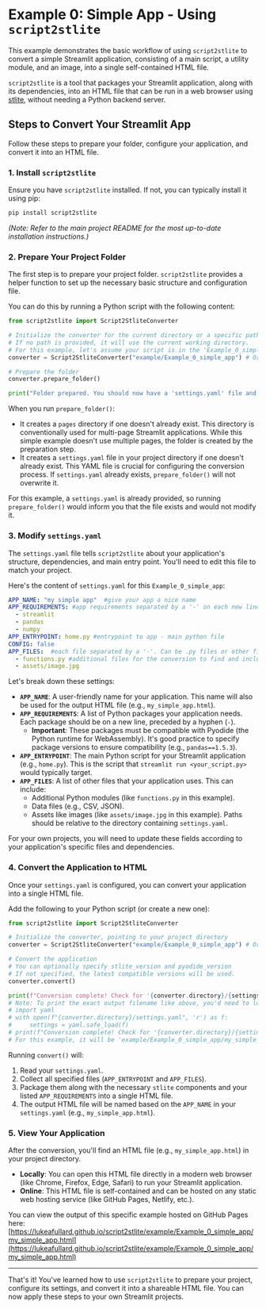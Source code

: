 # Example 0: Simple App - Using `script2stlite`

This example demonstrates the basic workflow of using `script2stlite` to convert a simple Streamlit application, consisting of a main script, a utility module, and an image, into a single self-contained HTML file.

`script2stlite` is a tool that packages your Streamlit application, along with its dependencies, into an HTML file that can be run in a web browser using [stlite](https://github.com/whitphx/stlite), without needing a Python backend server.

## Steps to Convert Your Streamlit App

Follow these steps to prepare your folder, configure your application, and convert it into an HTML file.

### 1. Install `script2stlite`

Ensure you have `script2stlite` installed. If not, you can typically install it using pip:

```bash
pip install script2stlite
```
*(Note: Refer to the main project README for the most up-to-date installation instructions.)*

### 2. Prepare Your Project Folder

The first step is to prepare your project folder. `script2stlite` provides a helper function to set up the necessary basic structure and configuration file.

You can do this by running a Python script with the following content:

```python
from script2stlite import Script2StliteConverter

# Initialize the converter for the current directory or a specific path
# If no path is provided, it will use the current working directory.
# For this example, let's assume your script is in the 'Example_0_simple_app' folder.
converter = Script2StliteConverter("example/Example_0_simple_app") # Or simply Script2StliteConverter() if running from within the folder

# Prepare the folder
converter.prepare_folder()

print("Folder prepared. You should now have a 'settings.yaml' file and a 'pages' directory (if they didn't exist).")
```

When you run `prepare_folder()`:
- It creates a `pages` directory if one doesn't already exist. This directory is conventionally used for multi-page Streamlit applications. While this simple example doesn't use multiple pages, the folder is created by the preparation step.
- It creates a `settings.yaml` file in your project directory if one doesn't already exist. This YAML file is crucial for configuring the conversion process. If `settings.yaml` already exists, `prepare_folder()` will not overwrite it.

For this example, a `settings.yaml` is already provided, so running `prepare_folder()` would inform you that the file exists and would not modify it.

### 3. Modify `settings.yaml`

The `settings.yaml` file tells `script2stlite` about your application's structure, dependencies, and main entry point. You'll need to edit this file to match your project.

Here's the content of `settings.yaml` for this `Example_0_simple_app`:

```yaml
APP_NAME: "my simple app"  #give your app a nice name
APP_REQUIREMENTS: #app requirements separated by a '-' on each new line. Requirements MUST be compatible with pyodide. Suggest specifying versions.
  - streamlit
  - pandas
  - numpy
APP_ENTRYPOINT: home.py #entrypoint to app - main python file
CONFIG: false
APP_FILES:  #each file separated by a '-'. Can be .py files or other filetypes that will be converted to binary and embeded in the html.
  - functions.py #additional files for the conversion to find and include.
  - assets/image.jpg
```

Let's break down these settings:

-   **`APP_NAME`**: A user-friendly name for your application. This name will also be used for the output HTML file (e.g., `my_simple_app.html`).
-   **`APP_REQUIREMENTS`**: A list of Python packages your application needs. Each package should be on a new line, preceded by a hyphen (`-`).
    -   **Important**: These packages must be compatible with Pyodide (the Python runtime for WebAssembly). It's good practice to specify package versions to ensure compatibility (e.g., `pandas==1.5.3`).
-   **`APP_ENTRYPOINT`**: The main Python script for your Streamlit application (e.g., `home.py`). This is the script that `streamlit run <your_script.py>` would typically target.
-   **`APP_FILES`**: A list of other files that your application uses. This can include:
    -   Additional Python modules (like `functions.py` in this example).
    -   Data files (e.g., CSV, JSON).
    -   Assets like images (like `assets/image.jpg` in this example).
    Paths should be relative to the directory containing `settings.yaml`.

For your own projects, you will need to update these fields according to your application's specific files and dependencies.

### 4. Convert the Application to HTML

Once your `settings.yaml` is configured, you can convert your application into a single HTML file.

Add the following to your Python script (or create a new one):

```python
from script2stlite import Script2StliteConverter

# Initialize the converter, pointing to your project directory
converter = Script2StliteConverter("example/Example_0_simple_app") # Or simply Script2StliteConverter() if running from this folder

# Convert the application
# You can optionally specify stlite_version and pyodide_version
# If not specified, the latest compatible versions will be used.
converter.convert()

print(f"Conversion complete! Check for '{converter.directory}/{settings['APP_NAME'].replace(' ','_')}.html'.")
# Note: To print the exact output filename like above, you'd need to load settings first:
# import yaml
# with open(f"{converter.directory}/settings.yaml", 'r') as f:
#     settings = yaml.safe_load(f)
# print(f"Conversion complete! Check for '{converter.directory}/{settings['APP_NAME'].replace(' ','_')}.html'.")
# For this example, it will be 'example/Example_0_simple_app/my_simple_app.html'.
```

Running `convert()` will:
1.  Read your `settings.yaml`.
2.  Collect all specified files (`APP_ENTRYPOINT` and `APP_FILES`).
3.  Package them along with the necessary `stlite` components and your listed `APP_REQUIREMENTS` into a single HTML file.
4.  The output HTML file will be named based on the `APP_NAME` in your `settings.yaml` (e.g., `my_simple_app.html`).

### 5. View Your Application

After the conversion, you'll find an HTML file (e.g., `my_simple_app.html`) in your project directory.

-   **Locally**: You can open this HTML file directly in a modern web browser (like Chrome, Firefox, Edge, Safari) to run your Streamlit application.
-   **Online**: This HTML file is self-contained and can be hosted on any static web hosting service (like GitHub Pages, Netlify, etc.).

You can view the output of this specific example hosted on GitHub Pages here:
[https://lukeafullard.github.io/script2stlite/example/Example_0_simple_app/my_simple_app.html](https://lukeafullard.github.io/script2stlite/example/Example_0_simple_app/my_simple_app.html)

---

That's it! You've learned how to use `script2stlite` to prepare your project, configure its settings, and convert it into a shareable HTML file. You can now apply these steps to your own Streamlit projects.
